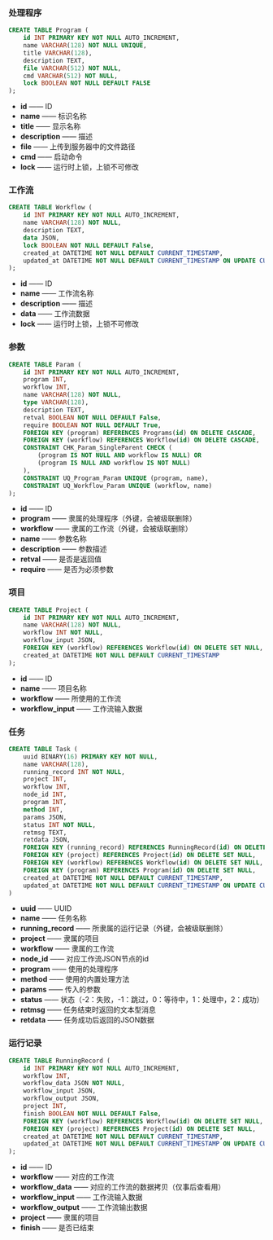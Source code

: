 ### 处理程序
```sql
CREATE TABLE Program (
    id INT PRIMARY KEY NOT NULL AUTO_INCREMENT,
    name VARCHAR(128) NOT NULL UNIQUE,
    title VARCHAR(128),
    description TEXT,
    file VARCHAR(512) NOT NULL,
	cmd VARCHAR(512) NOT NULL,
	lock BOOLEAN NOT NULL DEFAULT FALSE
);
```
- **id** —— ID
- **name** —— 标识名称
- **title** —— 显示名称
- **description** —— 描述
- **file** —— 上传到服务器中的文件路径
- **cmd** —— 启动命令
- **lock** —— 运行时上锁，上锁不可修改

### 工作流
```sql
CREATE TABLE Workflow (
    id INT PRIMARY KEY NOT NULL AUTO_INCREMENT,
    name VARCHAR(128) NOT NULL,
    description TEXT,
    data JSON,
    lock BOOLEAN NOT NULL DEFAULT False,
    created_at DATETIME NOT NULL DEFAULT CURRENT_TIMESTAMP,
    updated_at DATETIME NOT NULL DEFAULT CURRENT_TIMESTAMP ON UPDATE CURRENT_TIMESTAMP
);
```
- **id** —— ID
- **name** —— 工作流名称
- **description** —— 描述
- **data** —— 工作流数据
- **lock** —— 运行时上锁，上锁不可修改

### 参数
```sql
CREATE TABLE Param (
	id INT PRIMARY KEY NOT NULL AUTO_INCREMENT,
    program INT,
    workflow INT,
    name VARCHAR(128) NOT NULL,
    type VARCHAR(128),
    description TEXT,
    retval BOOLEAN NOT NULL DEFAULT False,
    require BOOLEAN NOT NULL DEFAULT True,
    FOREIGN KEY (program) REFERENCES Programs(id) ON DELETE CASCADE,
    FOREIGN KEY (workflow) REFERENCES Workflow(id) ON DELETE CASCADE,
    CONSTRAINT CHK_Param_SingleParent CHECK (
	    (program IS NOT NULL AND workflow IS NULL) OR
	    (program IS NULL AND workflow IS NOT NULL)
	),
	CONSTRAINT UQ_Program_Param UNIQUE (program, name),
	CONSTRAINT UQ_Workflow_Param UNIQUE (workflow, name)
);
```
- **id** —— ID
- **program** —— 隶属的处理程序（外键，会被级联删除）
- **workflow** —— 隶属的工作流（外键，会被级联删除）
- **name** —— 参数名称
- **description** —— 参数描述
- **retval** —— 是否是返回值
- **require** —— 是否为必须参数

### 项目
```sql
CREATE TABLE Project (
    id INT PRIMARY KEY NOT NULL AUTO_INCREMENT,
    name VARCHAR(128) NOT NULL,
    workflow INT NOT NULL,
    workflow_input JSON,
    FOREIGN KEY (workflow) REFERENCES Workflow(id) ON DELETE SET NULL,
    created_at DATETIME NOT NULL DEFAULT CURRENT_TIMESTAMP
);
```
- **id** —— ID
- **name** —— 项目名称
- **workflow** —— 所使用的工作流
- **workflow_input** —— 工作流输入数据

### 任务
```sql
CREATE TABLE Task (
	uuid BINARY(16) PRIMARY KEY NOT NULL,
	name VARCHAR(128),
	running_record INT NOT NULL,
	project INT,
	workflow INT,
	node_id INT,
	program INT,
	method INT,
	params JSON,
	status INT NOT NULL,
	retmsg TEXT,
	retdata JSON,
	FOREIGN KEY (running_record) REFERENCES RunningRecord(id) ON DELETE CASCADE,
	FOREIGN KEY (project) REFERENCES Project(id) ON DELETE SET NULL,
	FOREIGN KEY (workflow) REFERENCES Workflow(id) ON DELETE SET NULL,
	FOREIGN KEY (program) REFERENCES Program(id) ON DELETE SET NULL,
	created_at DATETIME NOT NULL DEFAULT CURRENT_TIMESTAMP,
    updated_at DATETIME NOT NULL DEFAULT CURRENT_TIMESTAMP ON UPDATE CURRENT_TIMESTAMP
)
```
- **uuid** —— UUID
- **name** —— 任务名称
- **running_record** —— 所隶属的运行记录（外键，会被级联删除）
- **project** —— 隶属的项目
- **workflow** —— 隶属的工作流
- **node_id** —— 对应工作流JSON节点的id
- **program** —— 使用的处理程序
- **method** —— 使用的内置处理方法
- **params** —— 传入的参数
- **status** —— 状态（-2：失败，-1：跳过，0：等待中，1：处理中，2：成功）
- **retmsg** —— 任务结束时返回的文本型消息
- **retdata** —— 任务成功后返回的JSON数据

### 运行记录
```sql
CREATE TABLE RunningRecord (
    id INT PRIMARY KEY NOT NULL AUTO_INCREMENT,
    workflow INT,
    workflow_data JSON NOT NULL,
    workflow_input JSON,
    workflow_output JSON,
    project INT,
    finish BOOLEAN NOT NULL DEFAULT False,
    FOREIGN KEY (workflow) REFERENCES Workflow(id) ON DELETE SET NULL,
    FOREIGN KEY (project) REFERENCES Project(id) ON DELETE SET NULL,
    created_at DATETIME NOT NULL DEFAULT CURRENT_TIMESTAMP,
    updated_at DATETIME NOT NULL DEFAULT CURRENT_TIMESTAMP ON UPDATE CURRENT_TIMESTAMP
);
```
- **id** —— ID
- **workflow** —— 对应的工作流
- **workflow_data** —— 对应的工作流的数据拷贝（仅事后查看用）
- **workflow_input** —— 工作流输入数据
- **workflow_output** —— 工作流输出数据
- **project** —— 隶属的项目
- **finish** —— 是否已结束